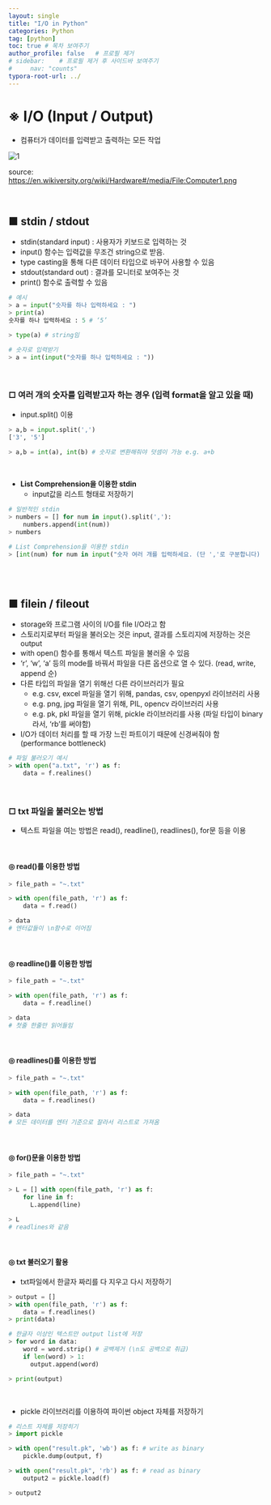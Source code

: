 ```yaml
---
layout: single
title: "I/O in Python"
categories: Python
tag: [python]
toc: true # 목차 보여주기
author_profile: false   # 프로필 제거
# sidebar:    # 프로필 제거 후 사이드바 보여주기
#     nav: "counts"
typora-root-url: ../
---
```


# ※ I/O (Input / Output)
- 컴퓨터가 데이터를 입력받고 출력하는 모든 작업

![1]({{site.url}}/images/python/2024-05-13-python-io/1.png)

source: <https://en.wikiversity.org/wiki/Hardware#/media/File:Computer1.png>

<br>

## **■ stdin / stdout**
- stdin(standard input) : 사용자가 키보드로 입력하는 것
- input() 함수는 입력값을 무조건 string으로 받음.
- type casting을 통해 다른 데이터 타입으로 바꾸어 사용할 수 있음
- stdout(standard out) : 결과를 모니터로 보여주는 것
- print() 함수로 출력할 수 있음

```py
# 예시
> a = input("숫자를 하나 입력하세요 : ")
> print(a)
숫자를 하나 입력하세요 : 5 # ‘5’

> type(a) # string임

# 숫자로 입력받기
> a = int(input("숫자를 하나 입력하세요 : "))
```

<br>

### □ 여러 개의 숫자를 입력받고자 하는 경우 (입력 format을 알고 있을 때)
- input.split() 이용

```py
> a,b = input.split(',')
['3', '5']

> a,b = int(a), int(b) # 숫자로 변환해줘야 덧셈이 가능 e.g. a+b
```

<br>

- **List Comprehension을 이용한 stdin**
  - input값을 리스트 형태로 저장하기

```py
# 일반적인 stdin
> numbers = [] for num in input().split(','):
    numbers.append(int(num))
> numbers

# List Comprehension을 이용한 stdin
> [int(num) for num in input("숫자 여러 개를 입력하세요. (단 ','로 구분합니다) ").split(",")]
```

<br>
<br>

## **■ filein / fileout**
- storage와 프로그램 사이의 I/O를 file I/O라고 함
- 스토리지로부터 파일을 불러오는 것은 input, 결과를 스토리지에 저장하는 것은 output
- with open() 함수를 통해서 텍스트 파일을 불러올 수 있음
- ‘r’, ‘w’, ‘a’ 등의 mode를 바꿔서 파일을 다른 옵션으로 열 수 있다. (read, write, append 순)
- 다른 타입의 파일을 열기 위해선 다른 라이브러리가 필요
  - e.g. csv, excel 파일을 열기 위해, pandas, csv, openpyxl 라이브러리 사용
  - e.g. png, jpg 파일을 열기 위해, PIL, opencv 라이브러리 사용
  - e.g. pk, pkl 파일을 열기 위해, pickle 라이브러리를 사용 (파일 타입이 binary라서, ‘rb’를 써야함)
- I/O가 데이터 처리를 할 때 가장 느린 파트이기 때문에 신경써줘야 함 (performance bottleneck)

```py
# 파일 불러오기 예시
> with open("a.txt", 'r') as f:
    data = f.realines()
```

<br>

### □ txt 파일을 불러오는 방법
- 텍스트 파일을 여는 방법은 read(), readline(), readlines(), for문 등을 이용

<br>

#### **◎ read**()를 이용한 방법

```py
> file_path = "~.txt"

> with open(file_path, 'r') as f:
    data = f.read()

> data
# 엔터값들이 \n함수로 이어짐
```

<br>

#### **◎ readline**()를 이용한 방법

```py
> file_path = "~.txt"

> with open(file_path, 'r') as f:
    data = f.readline()

> data
# 첫줄 한줄만 읽어들임
```

<br>

#### **◎ readlines**()를 이용한 방법

```py
> file_path = "~.txt"

> with open(file_path, 'r') as f:
    data = f.readlines()

> data
# 모든 데이터를 엔터 기준으로 잘라서 리스트로 가져옴
```

<br>

#### **◎ for**()문을 이용한 방법

```py
> file_path = "~.txt"

> L = [] with open(file_path, 'r') as f:
    for line in f:
      L.append(line)

> L
# readlines와 같음
```

<br>

#### ◎ txt 불러오기 활용
- txt파일에서 한글자 짜리를 다 지우고 다시 저장하기

```py
> output = []
> with open(file_path, 'r') as f:
    data = f.readlines()
> print(data)

# 한글자 이상인 텍스트만 output list에 저장
> for word in data:
    word = word.strip() # 공백제거 (\n도 공백으로 취급)
    if len(word) > 1:
      output.append(word)

> print(output)
```

<br>

- pickle 라이브러리를 이용하여 파이썬 object 자체를 저장하기

```py
# 리스트 자체를 저장히기
> import pickle

> with open("result.pk", 'wb') as f: # write as binary
    pickle.dump(output, f)

> with open("result.pk", 'rb') as f: # read as binary
    output2 = pickle.load(f)

> output2
```
